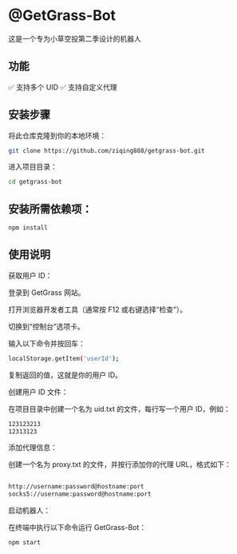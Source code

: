 # @GetGrass-Bot
这是一个专为小草空投第二季设计的机器人

## 功能
✅ 支持多个 UID
✅ 支持自定义代理

## 安装步骤
将此仓库克隆到你的本地环境：

 ```bash
git clone https://github.com/ziqing888/getgrass-bot.git

 ```
进入项目目录：
 ```bash
cd getgrass-bot
 ```
## 安装所需依赖项：
 ```bash
npm install
 ```

## 使用说明
获取用户 ID：

登录到 GetGrass 网站。

打开浏览器开发者工具（通常按 F12 或右键选择“检查”）。

切换到“控制台”选项卡。

输入以下命令并按回车：

```bash
localStorage.getItem('userId');
 ```
复制返回的值，这就是你的用户 ID。

创建用户 ID 文件：

在项目目录中创建一个名为 uid.txt 的文件，每行写一个用户 ID，例如：

```bash
123123213
12313123
```
添加代理信息：

创建一个名为 proxy.txt 的文件，并按行添加你的代理 URL，格式如下：
```bash

http://username:password@hostname:port
socks5://username:password@hostname:port
```
启动机器人：

在终端中执行以下命令运行 GetGrass-Bot：
```bash
npm start

```
